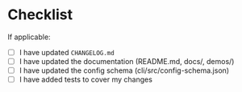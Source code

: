 <!--
There's no need to add anything here, but feel free to add a personal message.
Please describe the changes in this PR in the commit message(s) instead, with
each commit representing one logical change. Address code review comments by
rewriting the commits rather than adding commits on top. Use force-push when
pushing the updated commits (`jj git push` does that automatically when you
rewrite commits). Merge the PR at will once it's been approved. See
https://github.com/jj-vcs/jj/blob/main/docs/contributing.md for details.
Note that you need to sign Google's CLA to contribute.
-->

# Checklist

If applicable:
- [ ] I have updated `CHANGELOG.md`
- [ ] I have updated the documentation (README.md, docs/, demos/)
- [ ] I have updated the config schema (cli/src/config-schema.json)
- [ ] I have added tests to cover my changes
